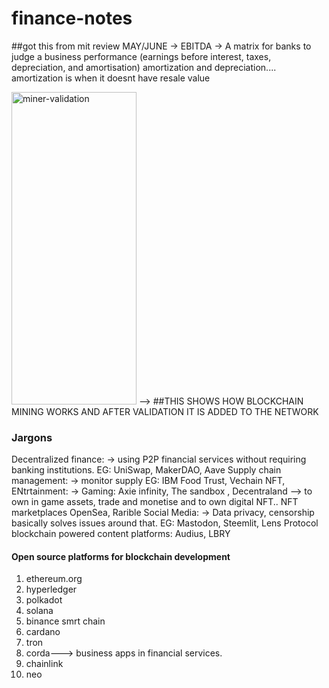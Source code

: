 # finance-notes
##got this from mit review MAY/JUNE 
-> EBITDA -> A matrix for banks to judge a business performance (earnings before interest, taxes, depreciation, and amortisation) amortization and depreciation.... amortization is when it doesnt have resale value 


<img width="200" height="500" alt="miner-validation" src="https://github.com/user-attachments/assets/dc295c4b-0a11-4de5-b414-5028d16ea471" />
--> ##THIS SHOWS HOW BLOCKCHAIN MINING WORKS AND AFTER VALIDATION IT IS ADDED TO THE NETWORK

### Jargons 
Decentralized finance:
 -> using P2P financial services without requiring banking institutions.
   EG: UniSwap, MakerDAO, Aave
Supply chain management:
-> monitor supply 
  EG: IBM Food Trust, Vechain
NFT, ENtrtainment:
-> Gaming: Axie infinity, The sandbox , Decentraland --> to own in game assets, trade and monetise and to own digital NFT.. NFT marketplaces OpenSea, Rarible
Social Media:
 -> Data privacy, censorship basically solves issues around that. 
   EG: Mastodon, Steemlit, Lens Protocol
    blockchain powered content platforms: Audius, LBRY


#### Open source platforms for blockchain development
   1. ethereum.org
   2. hyperledger
   3. polkadot
   4. solana
   5. binance smrt chain
   6. cardano
   7. tron
   8. corda---> business apps in financial services. 
   9. chainlink
   10. neo
